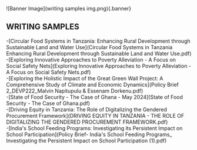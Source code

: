 ![Banner Image](writing samples img.png){.banner}

## WRITING SAMPLES

-[Circular Food Systems in Tanzania: Enhancing Rural Development through Sustainable Land and Water Use](Circular Food Systems in Tanzania Enhancing Rural Development through Sustainable Land and Water Use.pdf)  
-[Exploring Innovative Approaches to Poverty Alleviation - A Focus on Social Safety Nets](Exploring Innovative Approaches to Poverty Alleviation - A Focus on Social Safety Nets.pdf)  
-[Exploring the Holistic Impact of the Great Green Wall Project: A Comprehensive Study of Climate and Economic Dynamics](Policy Brief 2_DEVP222_Malvin Napitupulu & Essenam Dorkenu.pdf)  
-[State of Food Security - The Case of Ghana - May 2024](State of Food Security - The Case of Ghana.pdf)  
-[Driving Equity in Tanzania: The Role of Digitalizing the Gendered Procurement Framework](DRIVING EQUITY IN TANZANIA - THE ROLE OF DIGITALIZING THE GENDERED PROCUREMENT FRAMEWORK.pdf)  
-[India's School Feeding Programs: Investigating its Persistent Impact on School Participation](Policy Brief- India's School Feeding Programs_ Investigating the Persistent Impact on School Participation (1).pdf)  

